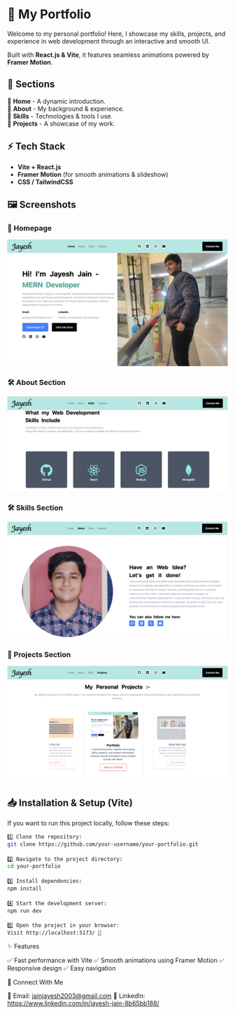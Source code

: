 # 🚀 My Portfolio

Welcome to my personal portfolio! Here, I showcase my skills, projects, and experience in web development through an interactive and smooth UI.

Built with **React.js & Vite**, it features seamless animations powered by **Framer Motion**.

## 📌 Sections

🔹 **Home** - A dynamic introduction.  
🔹 **About** - My background & experience.  
🔹 **Skills** - Technologies & tools I use.  
🔹 **Projects** - A showcase of my work.

## ⚡ Tech Stack

- **Vite + React.js**
- **Framer Motion** (for smooth animations & slideshow)
- **CSS / TailwindCSS**

## 🖼️ Screenshots

### 🎨 Homepage

![Homepage](/public/images/home.png)

### 🛠 About Section

![Skills](/public/images/skills.png)

### 🛠 Skills Section

![About](/public/images/about.png)

### 📂 Projects Section

![Projects](/public/images/projects.png)

## 📥 Installation & Setup (Vite)

If you want to run this project locally, follow these steps:

```bash
1️⃣ Clone the repository:
git clone https://github.com/your-username/your-portfolio.git

2️⃣ Navigate to the project directory:
cd your-portfolio

3️⃣ Install dependencies:
npm install

4️⃣ Start the development server:
npm run dev

5️⃣ Open the project in your browser:
Visit http://localhost:5173/ 🚀

```

✨ Features

✅ Fast performance with Vite
✅ Smooth animations using Framer Motion
✅ Responsive design
✅ Easy navigation

🤝 Connect With Me

📧 Email: jainjayesh2003@gmail.com
🔗 LinkedIn: https://www.linkedin.com/in/jayesh-jain-8b65bb188/
